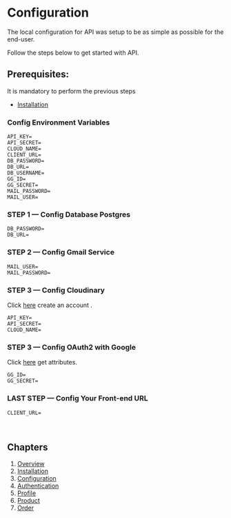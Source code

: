 # Configuration

The local configuration for API was setup to be as simple as possible for the end-user.

Follow the steps below to get started with API.

## Prerequisites:

It is mandatory to perform the previous steps

- [Installation](./Installation.md)

### Config Environment Variables

```env
API_KEY=
API_SECRET=
CLOUD_NAME=
CLIENT_URL=
DB_PASSWORD=
DB_URL=
DB_USERNAME=
GG_ID=
GG_SECRET=
MAIL_PASSWORD=
MAIL_USER=
```

### STEP 1 — Config Database Postgres

```env
DB_PASSWORD= 
DB_URL= 
```

### STEP 2 — Config Gmail Service

```env
MAIL_USER= 
MAIL_PASSWORD= 
```

### STEP 3 — Config Cloudinary

Click [here](https://cloudinary.com/) create an account .

```env
API_KEY= 
API_SECRET= 
CLOUD_NAME= 
```

### STEP 3 — Config OAuth2 with Google

Click [here](https://console.cloud.google.com/) get attributes.

```env
GG_ID= 
GG_SECRET=
```

### LAST STEP — Config Your Front-end URL

```env
CLIENT_URL=
```



</br>

## Chapters

  1. [Overview](../README.md)
  2. [Installation](./Installation.md)
  3. [Configuration](./Configuration.md)
  4. [Authentication](./Auth.md)
  5. [Profile](./Profile.md)
  6. [Product](./Product.md)
  7. [Order](./Order.md)
